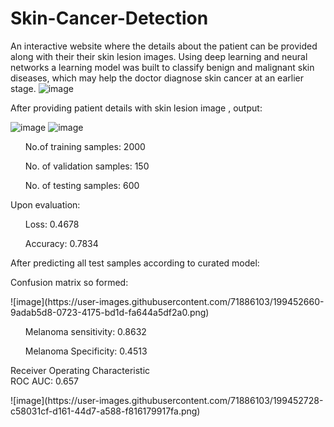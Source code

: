 # Skin-Cancer-Detection
An interactive website where the details about the patient can be provided along with their their skin lesion images. 
Using deep learning and neural networks a learning model was built to classify benign and malignant skin diseases, which may help the doctor diagnose skin cancer at an earlier stage.
![image](https://user-images.githubusercontent.com/71886103/199205919-93f40acc-1d3d-4f45-8fb1-1a357c2e3504.png)

After providing patient details with skin lesion image , output:

![image](https://user-images.githubusercontent.com/71886103/199287434-58cf90b7-ed61-4659-b955-ea323bb3912e.png)
![image](https://user-images.githubusercontent.com/71886103/199280684-5c93a124-9a26-401b-bb07-409bd5664f89.png)

<ul>No.of training samples: 2000</ul>
        <ul>No. of validation samples: 150</ul>
        <ul>No. of testing samples: 600</ul>
        Upon evaluation:
        <ul>Loss: 0.4678</ul>
        <ul>Accuracy: 0.7834</ul>
        After predicting all test samples according to curated model:</p>
    <p>Confusion matrix so formed:</p>
   ![image](https://user-images.githubusercontent.com/71886103/199452660-9adab5d8-0723-4175-bd1d-fa644a5df2a0.png)
    <ul>Melanoma sensitivity: 0.8632</ul>
    <ul>Melanoma Specificity: 0.4513</ul>
    <p>Receiver Operating Characteristic <br> ROC AUC: 0.657 </p></h2>
![image](https://user-images.githubusercontent.com/71886103/199452728-c58031cf-d161-44d7-a588-f816179917fa.png)

